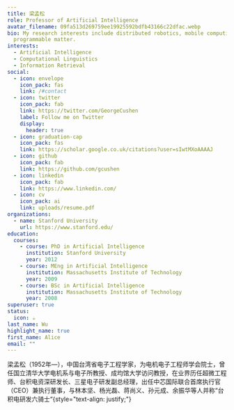 ```yaml
---
title: 梁孟松
role: Professor of Artificial Intelligence
avatar_filename: 09fa513d269759ee19925592bdfb43166c22dfac.webp
bio: My research interests include distributed robotics, mobile computing and
  programmable matter.
interests:
  - Artificial Intelligence
  - Computational Linguistics
  - Information Retrieval
social:
  - icon: envelope
    icon_pack: fas
    link: /#contact
  - icon: twitter
    icon_pack: fab
    link: https://twitter.com/GeorgeCushen
    label: Follow me on Twitter
    display:
      header: true
  - icon: graduation-cap
    icon_pack: fas
    link: https://scholar.google.co.uk/citations?user=sIwtMXoAAAAJ
  - icon: github
    icon_pack: fab
    link: https://github.com/gcushen
  - icon: linkedin
    icon_pack: fab
    link: https://www.linkedin.com/
  - icon: cv
    icon_pack: ai
    link: uploads/resume.pdf
organizations:
  - name: Stanford University
    url: https://www.stanford.edu/
education:
  courses:
    - course: PhD in Artificial Intelligence
      institution: Stanford University
      year: 2012
    - course: MEng in Artificial Intelligence
      institution: Massachusetts Institute of Technology
      year: 2009
    - course: BSc in Artificial Intelligence
      institution: Massachusetts Institute of Technology
      year: 2008
superuser: true
status:
  icon: ☕️
last_name: Wu
highlight_name: true
first_name: Alice
email: ""
---
```

梁孟松（1952年—），中国台湾省电子工程学家，为电机电子工程师学会院士，曾任国立清华大学电机系与电子所教授、成均馆大学访问教授，在业界历任超微工程师、台积电资深研发长、三星电子研发副总经理，出任中芯国际联合首席执行官（CEO）兼执行董事，与林本坚、杨光磊、蒋尚义、孙元成、余振华等人并称“台积电研发六骑士“{style="text-align: justify;"}